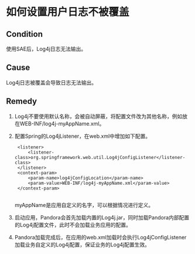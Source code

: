 # 如何设置用户日志不被覆盖

## Condition

使用SAE后，Log4j日志无法输出。

## Cause

Log4j日志被覆盖会导致日志无法输出。

## Remedy

1.  Log4j不要使用默认名称，会被自动屏蔽，将配置文件改为其他名称，例如放在WEB-INF/log4j-myAppName.xml。

2.  配置Spring的Log4jListener，在web.xml中增加如下配置。

    ```
     <listener>
         <listener-class>org.springframework.web.util.Log4jConfigListener</listener-class>
     </listener>
     <context-param>
         <param-name>log4jConfigLocation</param-name>
         <param-value>WEB-INF/log4j-myAppName.xml</param-value>
     </context-param>
                                
    ```

    myAppName是应用自定义的名字，可以根据情况进行定义。

3.  启动应用，Pandora会首先加载内置的Log4j.jar，同时加载Pandora内部配置的Log4j配置文件，此时不会加载业务应用的配置。

4.  Pandora加载完成后，在应用的web.xml加载时会执行Log4jConfigListener加载业务自定义的Log4j配置，保证业务的Log4j配置生效。



